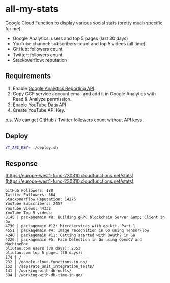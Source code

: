 # all-my-stats

Google Cloud Function to display various social stats (pretty much specific for me).

- Google Analytics: users and top 5 pages (last 30 days)
- YouTube channel: subscribers count and top 5 videos (all time)
- GitHub: followers count
- Twitter: followers count
- Stackoverflow: reputation

## Requirements

1. Enable [Google Analytics Reporting API](https://console.developers.google.com/apis/library/analyticsreporting.googleapis.com).
2. Copy GCF service account email and add it in Google Analytics with Read & Analyze permission.
3. Enable [YouTube Data API](https://console.cloud.google.com/apis/api/youtube.googleapis.com)
4. Create YouTube API Key.

p.s. We can get GitHub / Twitter followers count without API keys.

## Deploy

```bash
YT_API_KEY= ./deploy.sh
```

## Response

[https://europe-west1-func-230310.cloudfunctions.net/stats](https://europe-west1-func-230310.cloudfunctions.net/stats)

```
GitHub Followers: 188
Twitter Followers: 364
Stackoverflow Reputation: 14275
YouTube Subscribers: 2457
YouTube Views: 44332
YouTube Top 5 videos:
8145 | packagemain #0: Building gRPC blockchain Server &amp; Client in Go
4730 | packagemain #12: Microservices with go-kit. Part 1
4551 | packagemain #4: Image recognition in Go using TensorFlow
4240 | packagemain #11: Getting started with OAuth2 in Go
4226 | packagemain #5: Face Detection in Go using OpenCV and MachineBox
pliutau.com users (30 days): 2353
pliutau.com top 5 pages (30 days):
174 | /
232 | /google-cloud-functions-in-go/
152 | /separate_unit_integration_tests/
141 | /working-with-db-nulls/
594 | /working-with-db-time-in-go/
```